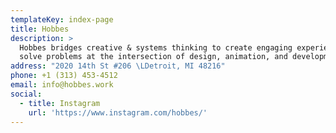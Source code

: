 ```yaml
---
templateKey: index-page
title: Hobbes
description: >
  Hobbes bridges creative & systems thinking to create engaging experiences. We
  solve problems at the intersection of design, animation, and development.
address: "2020 14th St #206 \LDetroit, MI 48216"
phone: +1 (313) 453-4512
email: info@hobbes.work
social:
  - title: Instagram
    url: 'https://www.instagram.com/hobbes/'
---
```


